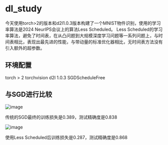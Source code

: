 # dl_study

今天使用torch>2的版本和d2l1.0.3版本构建了一个MNIST物件识别，使用的学习率算法是2024 NeurIPS会议上的算法Less Scheduled。
Less Scheduled的学习率算法，避免了时间表，在从凸问题到大规模深度学习问题等一系列问题上，与时间表相比，表现出最先进的性能，与带动量的标准优化器相比，无时间表方法没有引入额外的超参数。
## 环境配置

torch > 2
torchvision
d2l 1.0.3
SGDScheduleFree

## 与SGD进行比较

![image](https://github.com/user-attachments/assets/917c7cfd-93a5-415f-8838-280dabc1a6b3)


传统的SGD最终的训练损失是0.389，测试精确度是0.838


![image](https://github.com/user-attachments/assets/7c9678ca-4ba6-4425-bd3c-0f6bf7d73fd5)


使用Less Scheduled后训练损失是0.287，测试精确度是0.868
